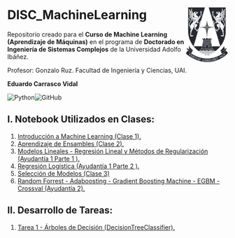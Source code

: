 # DISC_MachineLearning <img src="img/logo.png" align="right" width = "95px"/>
    
Repositorio creado para el **Curso de Machine Learning (Aprendizaje de Máquinas)** en el programa de **Doctorado en Ingeniería de Sistemas Complejos** de la Universidad Adolfo Ibáñez.

Profesor: Gonzalo Ruz. Facultad de Ingeniería y Ciencias, UAI.

**Eduardo Carrasco Vidal**
 
![Python](https://img.shields.io/badge/python-%2314354C.svg)![GitHub](https://img.shields.io/badge/github-%23121011.svg)

## I. Notebook Utilizados en Clases:
1. [Introducción a Machine Learning (Clase 1).](https://github.com/educarrascov/DISC_MachineLearning/blob/main/Script/1.0.%2001Introduccion.ipynb)
2. [Aprendizaje de Ensambles (Clase 2).](https://github.com/educarrascov/DISC_MachineLearning/blob/main/Script/2.1.%20Aprendizaje_de_ensambles.ipynb)
3. [Modelos Lineales - Regresión Lineal y Métodos de Regularización (Ayudantía 1 Parte 1 ).](https://github.com/educarrascov/DISC_MachineLearning/blob/main/Script/3.0.%20Modelos_Lineales.ipynb)
4. [Regresión Logística (Ayudantía 1 Parte 2 ).](https://github.com/educarrascov/DISC_MachineLearning/blob/main/Script/3.4.%20Ayudant%C3%ADa1.ipynb)
5. [Selección de Modelos (Clase 3)](https://github.com/educarrascov/DISC_MachineLearning/blob/main/Script/4.0.%2003Seleccion_de_Modelos.ipynb)
6. [Random Forrest - Adaboosting - Gradient Boosting Machine - EGBM - Crossval (Ayudantía 2).](https://github.com/educarrascov/DISC_MachineLearning/blob/main/Script/4.3.%20Ayudantia_2.ipynb)

## II. Desarrollo de Tareas:
1. [Tarea 1 - Árboles de Decisión (DecisionTreeClassifier).](https://github.com/educarrascov/DISC_MachineLearning/blob/main/Tareas/tarea1/tarea1_Eduardo_Carrasco.ipynb)
